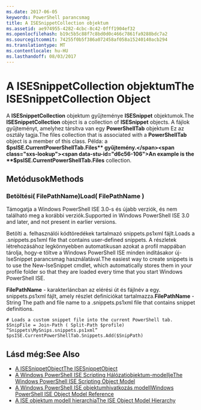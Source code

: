 ```yaml
---
ms.date: 2017-06-05
keywords: PowerShell parancsmag
title: A ISESnippetCollection objektum
ms.assetid: ae974955-4282-4cbc-8c42-0fff1904ef32
ms.openlocfilehash: b19c5b5c88f7c8bd0d0c466c7861fa9288bdc7a2
ms.sourcegitcommit: 74255f0b5f386a072458af058a15240140acb294
ms.translationtype: MT
ms.contentlocale: hu-HU
ms.lasthandoff: 08/03/2017
---
```

# <a name="the-isesnippetcollection-object"></a><span data-ttu-id="d6c56-103">A ISESnippetCollection objektum</span><span class="sxs-lookup"><span data-stu-id="d6c56-103">The ISESnippetCollection Object</span></span>
  <span data-ttu-id="d6c56-104">A **ISESnippetCollection** objektum gyűjteménye **ISESnippet** objektumok.</span><span class="sxs-lookup"><span data-stu-id="d6c56-104">The **ISESnippetCollection** object is a collection of **ISESnippet** objects.</span></span> <span data-ttu-id="d6c56-105">A fájlok gyűjteményt, amelyhez társítva van egy **PowerShellTab** objektum Ez az osztály tagja.</span><span class="sxs-lookup"><span data-stu-id="d6c56-105">The files collection that is associated with a **PowerShellTab** object is a member of this class.</span></span> <span data-ttu-id="d6c56-106">Példa: a **$psISE.CurrentPowerShellTab.Files** gyűjtemény.</span><span class="sxs-lookup"><span data-stu-id="d6c56-106">An example is the **$psISE.CurrentPowerShellTab.Files** collection.</span></span>

## <a name="methods"></a><span data-ttu-id="d6c56-107">Metódusok</span><span class="sxs-lookup"><span data-stu-id="d6c56-107">Methods</span></span>

### <a name="load-filepathname-"></a><span data-ttu-id="d6c56-108">Betöltési\( FilePathName\)</span><span class="sxs-lookup"><span data-stu-id="d6c56-108">Load\( FilePathName \)</span></span>
  <span data-ttu-id="d6c56-109">Támogatja a Windows PowerShell ISE 3.0-s és újabb verziók, és nem található meg a korábbi verziók.</span><span class="sxs-lookup"><span data-stu-id="d6c56-109">Supported in Windows PowerShell ISE 3.0 and later, and not present in earlier versions.</span></span> 

 <span data-ttu-id="d6c56-110">Betölti a. felhasználói kódtöredékek tartalmazó snippets.ps1xml fájlt.</span><span class="sxs-lookup"><span data-stu-id="d6c56-110">Loads a .snippets.ps1xml file that contains user-defined snippets.</span></span> <span data-ttu-id="d6c56-111">A részletek létrehozásához legkönnyebben automatikusan azokat a profil mappában tárolja, hogy-e töltve a Windows PowerShell ISE minden indításakor új-IseSnippet parancsmag használatával.</span><span class="sxs-lookup"><span data-stu-id="d6c56-111">The easiest way to create snippets is to use the New-IseSnippet cmdlet, which automatically stores them in your profile folder so that they are loaded every time that you start Windows PowerShell ISE.</span></span>

 <span data-ttu-id="d6c56-112">**FilePathName** - karakterláncban az elérési út és fájlnév a egy. snippets.ps1xml fájlt, amely részlet definíciókat tartalmazza.</span><span class="sxs-lookup"><span data-stu-id="d6c56-112">**FilePathName** - String The path and file name to a .snippets.ps1xml file that contains snippet definitions.</span></span>

```
# Loads a custom snippet file into the current PowerShell tab.
$SnipFile = Join-Path ( Split-Path $profile) “Snippets\MySnips.snippets.ps1xml” $psISE.CurrentPowerShellTab.Snippets.Add($SnipPath)

```

## <a name="see-also"></a><span data-ttu-id="d6c56-113">Lásd még:</span><span class="sxs-lookup"><span data-stu-id="d6c56-113">See Also</span></span>
- [<span data-ttu-id="d6c56-114">A ISESnippetObject</span><span class="sxs-lookup"><span data-stu-id="d6c56-114">The ISESnippetObject</span></span>](The-ISESnippetObject.md) 
- [<span data-ttu-id="d6c56-115">A Windows PowerShell ISE Scripting Hálózatiobjektum-modellje</span><span class="sxs-lookup"><span data-stu-id="d6c56-115">The Windows PowerShell ISE Scripting Object Model</span></span>](The-Windows-PowerShell-ISE-Scripting-Object-Model.md) 
- [<span data-ttu-id="d6c56-116">A Windows PowerShell ISE objektumhivatkozás modell</span><span class="sxs-lookup"><span data-stu-id="d6c56-116">Windows PowerShell ISE Object Model Reference</span></span>](Windows-PowerShell-ISE-Object-Model-Reference.md) 
- [<span data-ttu-id="d6c56-117">A ISE objektum modell hierarchia</span><span class="sxs-lookup"><span data-stu-id="d6c56-117">The ISE Object Model Hierarchy</span></span>](The-ISE-Object-Model-Hierarchy.md)

  
